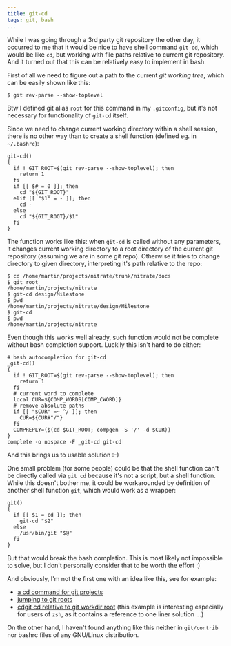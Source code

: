 ```yaml
---
title: git-cd
tags: git, bash
...
```


While I was going through a 3rd party git repository the other day, it occurred
to me that it would be nice to have shell command `git-cd`, which would be
like `cd`, but working with file paths relative to current git repository. And
it turned out that this can be relatively easy to implement in bash.

<!--break-->

First of all we need to figure out a path to the current *git working tree*,
which can be easily shown like this:


```
$ git rev-parse --show-toplevel
```

Btw I defined git alias `root` for this command in my `.gitconfig`, but it's
not necessary for functionality of `git-cd` itself.

Since we need to change current working directory within a shell session, there
is no other way than to create a shell function (defined eg. in `~/.bashrc`):

```
git-cd()
{
  if ! GIT_ROOT=$(git rev-parse --show-toplevel); then
    return 1
  fi
  if [[ $# = 0 ]]; then
    cd "${GIT_ROOT}"
  elif [[ "$1" = - ]]; then
    cd -
  else
    cd "${GIT_ROOT}/$1"
  fi
}
```

The function works like this: when `git-cd` is called without any parameters,
it changes current working directory to a root directory of the current git
repository (assuming we are in some git repo). Otherwise it tries to change
directory to given directory, interpreting it's path relative to the repo:

```
$ cd /home/martin/projects/nitrate/trunk/nitrate/docs
$ git root
/home/martin/projects/nitrate
$ git-cd design/Milestone
$ pwd
/home/martin/projects/nitrate/design/Milestone
$ git-cd
$ pwd
/home/martin/projects/nitrate
```

Even though this works well already, such function would not be complete
without bash completion support. Luckily this isn't hard to do either:

```
# bash autocompletion for git-cd
_git-cd()
{
  if ! GIT_ROOT=$(git rev-parse --show-toplevel); then
    return 1
  fi
  # current word to complete
  local CUR=${COMP_WORDS[COMP_CWORD]}
  # remove absolute paths
  if [[ "$CUR" =~ ^/ ]]; then
    CUR=${CUR#"/"}
  fi
  COMPREPLY=($(cd $GIT_ROOT; compgen -S '/' -d $CUR))
}
complete -o nospace -F _git-cd git-cd
```

And this brings us to usable solution :-)

One small problem (for some people) could be that the shell function can't
be directly called via `git cd` because it's not a script, but a shell
function. While this doesn't bother me, it could be workarounded by definition
of another shell function `git`, which would work as a wrapper:

```
git()
{
  if [[ $1 = cd ]]; then
    git-cd "$2"
  else
    /usr/bin/git "$@"
  fi
}
```

But that would break the bash completion. This is most likely not impossible
to solve, but I don't personally consider that to be worth the effort :)

And obviously, I'm not the first one with an idea like this, see for example:

- [a cd command for git projects](http://www.michaelvobrien.com/blog/2009/01/a-cd-command-for-git-projects/)
- [jumping to git roots](http://codification.wordpress.com/2011/11/14/jumping-to-git-roots/)
- [cdgit cd relative to git workdir root](http://git.661346.n2.nabble.com/cdgit-cd-relative-to-git-workdir-root-td7596367.html)
  (this example is interesting especially for users of `zsh`, as it contains
  a reference to one liner solution ...)

On the other hand, I haven't found anything like this neither in `git/contrib`
nor bashrc files of any GNU/Linux distribution.
